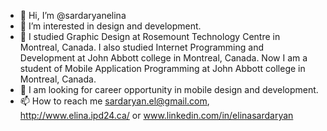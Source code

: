 - 👋 Hi, I’m @sardaryanelina
- 👀 I’m interested in design and development.
- 🌱 I studied Graphic Design at Rosemount Technology Centre in Montreal, Canada.
     I also studied Internet Programming and Development at John Abbott college in Montreal, Canada.
     Now I am a student of Mobile Application Programming at John Abbott college in Montreal, Canada.
- 💞️ I am looking for career opportunity in mobile design and development.
- 📫 How to reach me sardaryan.el@gmail.com, http://www.elina.ipd24.ca/ or www.linkedin.com/in/elinasardaryan

<!---
sardaryanelina/sardaryanelina is a ✨ special ✨ repository because its `README.md` (this file) appears on your GitHub profile.
You can click the Preview link to take a look at your changes.
--->
